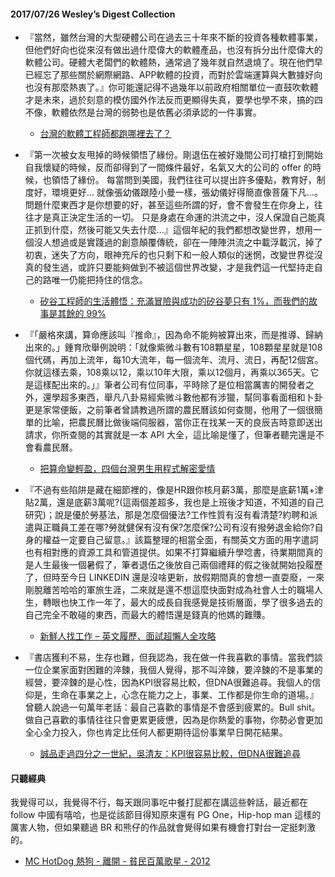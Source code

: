 #### 2017/07/26 Wesley’s Digest Collection

- 『當然，雖然台灣的大型硬體公司在過去三十年來不斷的投資各種軟體事業，但他們好向也從來沒有做出過什麼偉大的軟體產品，也沒有拆分出什麼偉大的軟體公司。硬體大老闆們的軟體熱，通常過了幾年就自然退燒了。現在他們早已經忘了那些關於網際網路、APP軟體的投資，而對於雲端運算與大數據好向也沒有那麼熱衷了。』你可能還記得不過幾年以前政府相關單位一直鼓吹軟體才是未來，過於刻意的模仿國外作法反而更顯得失真，要學也學不來，搞的四不像，軟體依然是台灣的弱勢也是依舊必須承認的一件事實。
  - [台灣的軟體工程師都跑哪裡去了？](https://www.bnext.com.tw/article/45449/where-are-those-engineers)
  
- 『第一次被女友甩掉的時候領悟了緣份。剛退伍在被好幾間公司打槍打到開始自我懷疑的時候，反而卻得到了一間條件最好，名氣又大的公司的 offer 的時候，也領悟了緣份。 每當問到美國，我們往往可以提出許多優點，教育好，制度好，環境更好… 就像張幼儀跟陸小曼一樣，張幼儀好得簡直像菩薩下凡…。問題什麼東西才是你想要的好，甚至這些所謂的好，會不會發生在你身上，往往才是真正決定生活的一切。 只是身處在命運的洪流之中，沒人保證自己能真正抓到什麼，然後可能又失去什麼…』這個年紀的我們都想改變世界，想用一個沒人想過或是實踐過的創意顛覆傳統，卻在一陣陣洪流之中載浮載沉，掉了初衷，迷失了方向，眼神充斥的也只剩下和一般人類似的迷惘，改變世界從沒真的發生過，或許只要能夠做到不被這個世界改變，才是我們這一代堅持走自己的路唯一仍能把持住的信念。
  - [矽谷工程師的生活體悟：充滿冒險與成功的矽谷夢只有 1%，而我們的故事是其餘的 99%](https://buzzorange.com/2016/02/24/stories-of-99-in-silicon-valley/)
  
- 『「嚴格來講，算命應該叫『推命』，因為命不能夠被算出來，而是推導、歸納出來的。」鍾育欣舉例說明：「就像紫微斗數有108顆星星，108顆星星就是108個代碼，再加上流年，每10大流年，每一個流年、流月、流日，再配12個宮。你就這樣去乘，108乘以12，乘以10年大限，乘以12個月，再乘以365天。它是這樣配出來的。」』筆者公司有位同事，平時除了是位相當厲害的開發者之外，還學超多東西，舉凡八卦易經紫微斗數他都有涉獵，幫同事看面相和卜卦更是家常便飯，之前筆者曾請教過所謂的農民曆該如何查閱，他用了一個很簡單的比喻，把農民曆比做後端伺服器，當你正在找某一天的良辰吉時意即送出請求，你所查閱的其實就是一本 API 大全，這比喻是懂了，但筆者聽完還是不會看農民曆。
  - [把算命變輕盈，四個台灣男生用程式解密愛情](https://www.bnext.com.tw/article/45395/how-taotaoxi-knows-your-fortune)
  
- 『不過有些陷阱是藏在細節裡的，像是HR跟你核月薪3萬，那麼是底薪1萬+津貼2萬，還是底薪3萬呢?(這兩個差超多，我也是上班後才知道，不知道的自己研究)；說是優於勞基法，那是怎麼個優法?工作性質有沒有看清楚?約聘和派遣與正職員工差在哪?勞就健保有沒有保?怎麼保?公司有沒有撥勞退金給你?自身的權益一定要自己留意。』該篇整理的相當全面，有關英文方面的用字遣詞也有相對應的資源工具和管道提供。如果不打算繼續升學唸書，待業期間真的是人生最後一個暑假了，筆者退伍之後放自己兩個禮拜的假之後就開始投履歷了，但時至今日 LINKEDIN 還是沒啥更新，放假期間真的會想一直耍廢，一來剛脫離苦哈哈的軍旅生涯，二來就是還不想這麼快面對成為社會人士的職場人生，轉眼也快工作一年了，最大的成長自我感覺是技術層面，學了很多過去的自己完全不敢碰的東西，而最大的體悟還是錢真的他媽的難賺。
  - [新鮮人找工作 – 英文履歷、面試超懶人全攻略](https://tansnonsense.wordpress.com/2017/07/02/freshman-resume-find-jobs/)


- 『書店獲利不易，生存也難，但我認為，我在做一件我喜歡的事情。當我們談一位企業家面對困難的淬鍊，我個人覺得，那不叫淬鍊，要淬鍊的不是事業的經營，要淬鍊的是心性，因為KPI很容易比較，但DNA很難追尋。我個人的信仰是，生命在事業之上，心念在能力之上，事業、工作都是你生命的道場。』曾聽人說過一句萬年老話：最自己喜歡的事情是不會感到疲累的。Bull shit。做自己喜歡的事情往往只會更累更疲憊，因為是你熱愛的事物，你勢必會更加全心全力投入，你也肯定比任何人都更期待這份事業早日開花結果。
  - [誠品走過四分之一世紀，吳清友：KPI很容易比較，但DNA很難追尋](https://www.bnext.com.tw/article/45061/2017-aama-eslite-founder)





#### 只聽經典
我覺得可以，我覺得不行，每天跟同事吃中餐打屁都在講這些幹話，最近都在 follow 中國有嘻哈，也是從該節目得知原來還有 PG One，Hip-hop man 這樣的厲害人物，但如果聽過 BR 和熊仔的作品就會覺得如果有機會打對台一定挺刺激的。
- [MC HotDog 熱狗 - 離開 - 貧民百萬歌星 - 2012](https://www.youtube.com/watch?v=E6Rd7UE8jQc)
